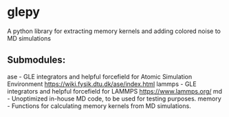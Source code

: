 # glepy
 A python library for extracting memory kernels and adding colored noise to MD simulations

Submodules:
-------------------------------------
ase - GLE integrators and helpful forcefield for Atomic Simulation Environment https://wiki.fysik.dtu.dk/ase/index.html
lammps - GLE integrators and helpful forcefield for LAMMPS
https://www.lammps.org/
md - Unoptimized in-house MD code, to be used for testing purposes. 
memory - Functions for calculating memory kernels from MD simulations. 
